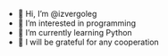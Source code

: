 - 👋 Hi, I’m @izvergoleg
- 👀 I’m interested in programming 
- 🌱 I’m currently learning Python
- 💞️ I will be grateful for any cooperation

<!---
izvergoleg/izvergoleg is a ✨ special ✨ repository because its `README.md` (this file) appears on your GitHub profile.
You can click the Preview link to take a look at your changes.
--->
